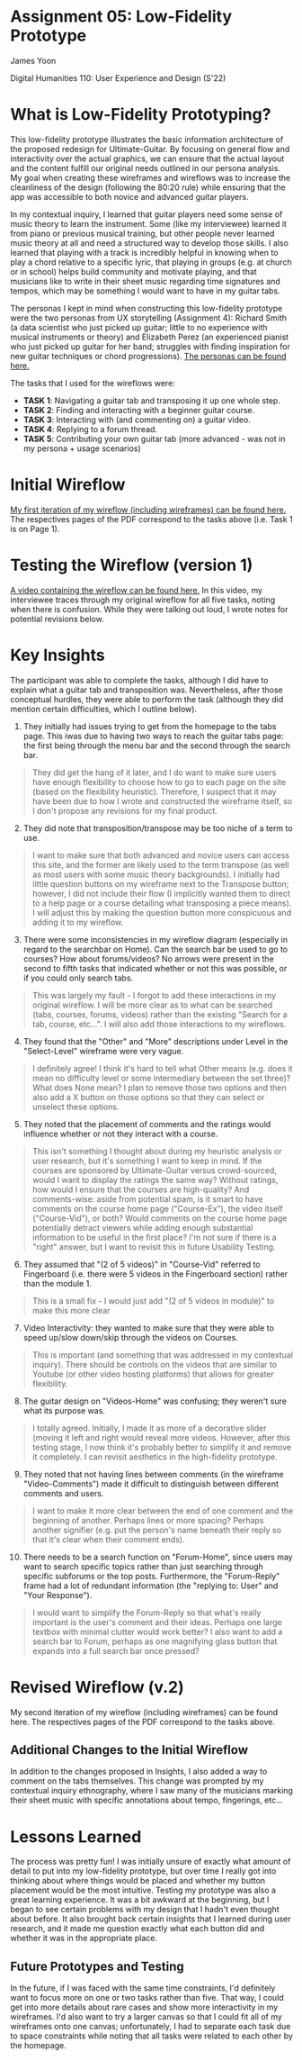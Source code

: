 # Assignment 05: Low-Fidelity Prototype

James Yoon

Digital Humanities 110: User Experience and Design (S'22)

# What is Low-Fidelity Prototyping?

This low-fidelity prototype illustrates the basic information architecture of the proposed redesign for Ultimate-Guitar. By focusing on general flow and interactivity over the actual graphics, we can ensure that the actual layout and the content fulfill our original needs outlined in our persona analysis. My goal when creating these wireframes and wireflows was to increase the cleanliness of the design (following the 80:20 rule) while ensuring that the app was accessible to both novice and advanced guitar players. 

In my contextual inquiry, I learned that guitar players need some sense of music theory to learn the instrument. Some (like my interviewee) learned it from piano or previous musical training, but other people never learned music theory at all and need a structured way to develop those skills. I also learned that playing with a track is incredibly helpful in knowing when to play a chord relative to a specific lyric, that playing in groups (e.g. at church or in school) helps build community and motivate playing, and that musicians like to write in their sheet music regarding time signatures and tempos, which may be something I would want to have in my guitar tabs.

The personas I kept in mind when constructing this low-fidelity prototype were the two personas from UX storytelling (Assignment 4): Richard Smith (a data scientist who just picked up guitar; little to no experience with musical instruments or theory) and Elizabeth Perez (an experienced pianist who just picked up guitar for her band; struggles with finding inspiration for new guitar techniques or chord progressions). [The personas can be found here.](https://james-y-yoon.github.io/DH110-JamesYoon/Storytelling/)

The tasks that I used for the wireflows were:

- **TASK 1**: Navigating a guitar tab and transposing it up one whole step.
- **TASK 2**: Finding and interacting with a beginner guitar course.
- **TASK 3**: Interacting with (and commenting on) a guitar video.
- **TASK 4**: Replying to a forum thread.
- **TASK 5**: Contributing your own guitar tab (more advanced - was not in my persona + usage scenarios)

# Initial Wireflow

[My first iteration of my wireflow (including wireframes) can be found here.](Low-Fidelity-Prototype-1.pdf) The respectives pages of the PDF correspond to the tasks above (i.e. Task 1 is on Page 1). 


# Testing the Wireflow (version 1)

[A video containing the wireflow can be found here.](https://youtu.be/E6BTbi1-4Wg) In this video, my interviewee traces through my original wireflow for all five tasks, noting when there is confusion. While they were talking out loud, I wrote notes for potential revisions below.

# Key Insights

The participant was able to complete the tasks, although I did have to explain what a guitar tab and transposition was. Nevertheless, after those conceptual hurdles, they were able to perform the task (although they did mention certain difficulties, which I outline below). 

1. They initially had issues trying to get from the homepage to the tabs page. This iwas due to having two ways to reach the guitar tabs page: the first being through the menu bar and the second through the search bar.

> They did get the hang of it later, and I do want to make sure users have enough flexibility to choose how to go to each page on the site (based on the flexibility heuristic). Therefore, I suspect that it may have been due to how I wrote and constructed the wireframe itself, so I don't propose any revisions for my final product.


2. They did note that transposition/transpose may be too niche of a term to use.

> I want to make sure that both advanced and novice users can access this site, and the former are likely used to the term transpose (as well as most users with some music theory backgrounds). I initially had little question buttons on my wireframe next to the Transpose button; however, I did not include their flow (I implicitly wanted them to direct to a help page or a course detailing what transposing a piece means). I will adjust this by making the question button more conspicuous and adding it to my wireflow.


3. There were some inconsistencies in my wireflow diagram (especially in regard to the searchbar on Home). Can the search bar be used to go to courses? How about forums/videos? No arrows were present in the second to fifth tasks that indicated whether or not this was possible, or if you could only search tabs.

> This was largely my fault - I forgot to add these interactions in my original wireflow. I will be more clear as to what can be searched (tabs, courses, forums, videos) rather than the existing "Search for a tab, course, etc...". I will also add those interactions to my wireflows.

4. They found that the "Other" and "More" descriptions under Level in the "Select-Level" wireframe were very vague.

> I definitely agree! I think it's hard to tell what Other means (e.g. does it mean no difficulty level or some intermediary between the set three)? What does None mean? I plan to remove those two options and then also add a X button on those options so that they can select or unselect these options.


5. They noted that the placement of comments and the ratings would influence whether or not they interact with a course.

> This isn't something I thought about during my heuristic analysis or user research, but it's something I want to keep in mind. If the courses are sponsored by Ultimate-Guitar versus crowd-sourced, would I want to display the ratings the same way? Without ratings, how would I ensure that the courses are high-quality? And comments-wise: aside from potential spam, is it smart to have comments on the course home page ("Course-Ex"), the video itself ("Course-Vid"), or both? Would comments on the course home page potentially detract viewers while adding enough substantial information to be useful in the first place? I'm not sure if there is a "right" answer, but I want to revisit this in future Usability Testing.

6. They assumed that "(2 of 5 videos)" in "Course-Vid" referred to Fingerboard (i.e. there were 5 videos in the Fingerboard section) rather than the module 1. 

> This is a small fix - I would just add "(2 of 5 videos in module)" to make this more clear

7. Video Interactivity: they wanted to make sure that they were able to speed up/slow down/skip through the videos on Courses.

> This is important (and something that was addressed in my contextual inquiry). There should be controls on the videos that are similar to Youtube (or other video hosting platforms) that allows for greater flexibility.


8. The guitar design on "Videos-Home" was confusing; they weren't sure what its purpose was.

> I totally agreed. Initially, I made it as more of a decorative slider (moving it left and right would reveal more videos. However, after this testing stage, I now think it's probably better to simplify it and remove it completely. I can revisit aesthetics in the high-fidelity prototype.


9. They noted that not having lines between comments (in the wireframe "Video-Comments") made it difficult to distinguish between different comments and users. 

> I want to make it more clear between the end of one comment and the beginning of another. Perhaps lines or more spacing? Perhaps another signifier (e.g. put the person's name beneath their reply so that it's clear when their comment ends).

10. There needs to be a search function on "Forum-Home", since users may want to search specific topics rather than just searching through specific subforums or the top posts. Furthermore, the "Forum-Reply" frame had a lot of redundant information (the "replying to: User" and "Your Response").

> I would want to simplify the Forum-Reply so that what's really important is the user's comment and their ideas. Perhaps one large textbox with minimal clutter would work better? I also want to add a search bar to Forum, perhaps as one magnifying glass button that expands into a full search bar once pressed?


# Revised Wireflow (v.2)

My second iteration of my wireflow (including wireframes) can be found here. The respectives pages of the PDF correspond to the tasks above. 

## Additional Changes to the Initial Wireflow

In addition to the changes proposed in Insights, I also added a way to comment on the tabs themselves. This change was prompted by my contextual inquiry ethnography, where I saw many of the musicians marking their sheet music with specific annotations about tempo, fingerings, etc...

# Lessons Learned

The process was pretty fun! I was initially unsure of exactly what amount of detail to put into my low-fidelity prototype, but over time I really got into thinking about where things would be placed and whether my button placement would be the most intuitive. Testing my prototype was also a great learning experience. It was a bit awkward at the beginning, but I began to see certain problems with my design that I hadn't even thought about before. It also brought back certain insights that I learned during user research, and it made me question exactly what each button did and whether it was in the appropriate place. 

## Future Prototypes and Testing

In the future, if I was faced with the same time constraints, I'd definitely want to focus more on one or two tasks rather than five. That way, I could get into more details about rare cases and show more interactivity in my wireframes. I'd also want to try a larger canvas so that I could fit all of my wireframes onto one canvas; unfortunately, I had to separate each task due to space constraints while noting that all tasks were related to each other by the homepage.
